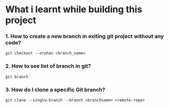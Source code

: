 # What i learnt while building this project

### 1. How to create a new branch in exiting git project without any code?
```
git checkout --orphan <branch_name>
```
### 2. How to see list of branch in git?
```
git branch
```
### 3. How do I clone a specific Git branch?
```
git clone --single-branch --branch <branchname> <remote-repo>
```